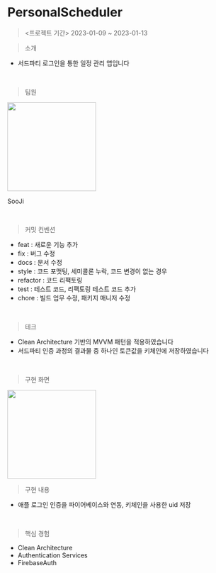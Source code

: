 # PersonalScheduler
> <프로젝트 기간> 2023-01-09 ~ 2023-01-13

> 소개
- 서드파티 로그인을 통한 일정 관리 앱입니다 
 
<br>

> 팀원
<img width="200" src="https://user-images.githubusercontent.com/42936446/212271990-7ee8ecab-da03-4be9-b4c2-9b891ecf4f1b.png">

SooJi

<br>

> 커밋 컨벤션
- feat : 새로운 기능 추가
- fix : 버그 수정
- docs : 문서 수정
- style : 코드 포맷팅, 세미콜론 누락, 코드 변경이 없는 경우
- refactor : 코드 리팩토링
- test : 테스트 코드, 리팩토링 테스트 코드 추가
- chore : 빌드 업무 수정, 패키지 매니저 수정

<br>

> 테크
- Clean Architecture 기반의 MVVM 패턴을 적용하였습니다
- 서드파티 인증 과정의 결과물 중 하나인 토큰값을 키체인에 저장하였습니다

<br>

> 구현 화면
<img width="200" src="https://user-images.githubusercontent.com/42936446/212272749-a3b0d368-a5f7-491b-af00-efcfc5a12713.gif">

<br>

> 구현 내용
- 애플 로그인 인증을 파이어베이스와 연동, 키체인을 사용한 uid 저장

<br>

> 핵심 경험
- Clean Architecture 
- Authentication Services
- FirebaseAuth

